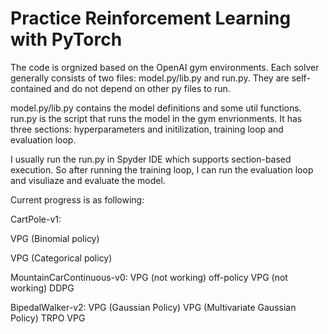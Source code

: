 # Practice Reinforcement Learning with PyTorch
The code is orgnized based on the OpenAI gym environments. Each solver generally consists of two files: model.py/lib.py and run.py. They are self-contained and do not depend on other py files to run.

model.py/lib.py contains the model definitions and some util functions. run.py is the script that runs the model in the gym envrionments. It has three sections: hyperparameters and initilization, training loop and evaluation loop. 

I usually run the run.py in Spyder IDE which supports section-based execution. So after running the training loop, I can run the evaluation loop and visuliaze and evaluate the model.

Current progress is as following:

CartPole-v1:

VPG (Binomial policy)

VPG (Categorical policy)


MountainCarContinuous-v0:
VPG (not working)
off-policy VPG (not working)
DDPG

BipedalWalker-v2:
VPG (Gaussian Policy)
VPG (Multivariate Gaussian Policy)
TRPO
VPG




